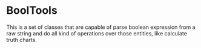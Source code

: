 # BoolTools
This is a set of classes that are capable of parse boolean expression from a raw string and do all kind of operations over those entities, like calculate truth charts.
